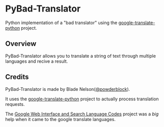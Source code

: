 PyBad-Translator
================

Python implementation of a "bad translator" using the [google-translate-python](https://github.com/terryyin/google-translate-python/) project.


## Overview
  PyBad-Translator allows you to translate a string of text through multiple languages and recive a result.
  
## Credits
  PyBad-Translator is made by Blade Nelson([@powderblock](https://github.com/powderblock)).
  
It uses the [google-translate-python](https://github.com/terryyin/google-translate-python/) project to actually process translation requests. 

The [Google Web Interface and Search Language Codes](https://sites.google.com/site/tomihasa/google-language-codes) project was a _big_ help when it came to the google translate languages.
